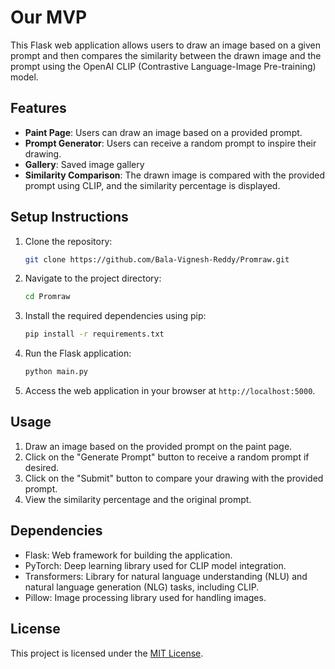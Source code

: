 # Our MVP

This Flask web application allows users to draw an image based on a given prompt and then compares the similarity between the drawn image and the prompt using the OpenAI CLIP (Contrastive Language-Image Pre-training) model.

## Features

- **Paint Page**: Users can draw an image based on a provided prompt.
- **Prompt Generator**: Users can receive a random prompt to inspire their drawing.
- **Gallery**: Saved image gallery 
- **Similarity Comparison**: The drawn image is compared with the provided prompt using CLIP, and the similarity percentage is displayed.

## Setup Instructions

1. Clone the repository:

    ```bash
    git clone https://github.com/Bala-Vignesh-Reddy/Promraw.git
    ```

2. Navigate to the project directory:

    ```bash
    cd Promraw
    ```

3. Install the required dependencies using pip:

    ```bash
    pip install -r requirements.txt
    ```

4. Run the Flask application:

    ```bash
    python main.py
    ```

5. Access the web application in your browser at `http://localhost:5000`.

## Usage

1. Draw an image based on the provided prompt on the paint page.
2. Click on the "Generate Prompt" button to receive a random prompt if desired.
3. Click on the "Submit" button to compare your drawing with the provided prompt.
4. View the similarity percentage and the original prompt.

## Dependencies

- Flask: Web framework for building the application.
- PyTorch: Deep learning library used for CLIP model integration.
- Transformers: Library for natural language understanding (NLU) and natural language generation (NLG) tasks, including CLIP.
- Pillow: Image processing library used for handling images.

## License

This project is licensed under the [MIT License](LICENSE).

